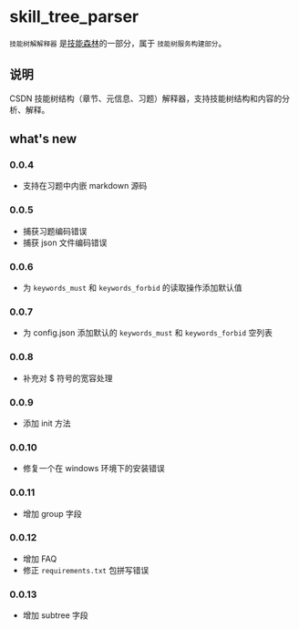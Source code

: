 # skill_tree_parser

`技能树解解释器` 是[技能森林](https://gitcode.net/csdn/skill_tree)的一部分，属于 `技能树服务构建部分`。

## 说明

CSDN 技能树结构（章节、元信息、习题）解释器，支持技能树结构和内容的分析、解释。

## what's new

### 0.0.4

- 支持在习题中内嵌 markdown 源码

### 0.0.5

- 捕获习题编码错误
- 捕获 json 文件编码错误

### 0.0.6

- 为 `keywords_must` 和 `keywords_forbid` 的读取操作添加默认值

### 0.0.7

- 为 config.json 添加默认的 `keywords_must` 和 `keywords_forbid` 空列表

### 0.0.8

- 补充对 $ 符号的宽容处理

### 0.0.9

- 添加 init 方法

### 0.0.10

- 修复一个在 windows 环境下的安装错误

### 0.0.11

- 增加 group 字段

### 0.0.12

- 增加 FAQ
- 修正 `requirements.txt` 包拼写错误

### 0.0.13

- 增加 subtree 字段

